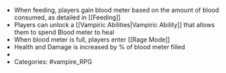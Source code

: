 - When feeding, players gain blood meter based on the amount of blood consumed, as detailed in [[Feeding]]
- Players can unlock a [[Vampiric Abilities|Vampiric Ability]] that allows them to spend Blood meter to heal
- When blood meter is full, players enter [[Rage Mode]]
- Health and Damage is increased by % of blood meter filled
-
- Categories: #vampire_RPG